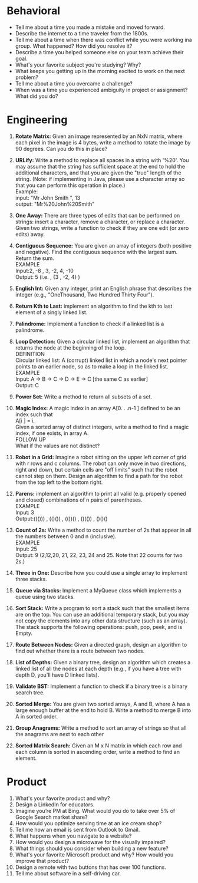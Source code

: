 # Behavioral

* Tell me about a time you made a mistake and moved forward.
* Describe the internet to a time traveler from the 1800s.
* Tell me about a time when there was conflict while you were working ina group. What happened? How did you resolve it?
* Describe a time you helped someone else on your team achieve their goal.
* What's your favorite subject you're studying? Why?
* What keeps you getting up in the morning excited to work on the next problem?
* Tell me about a time you overcame a challenge?
* When was a time you experienced ambiguity in project or assignment? What did you do?

# Engineering

1. **Rotate Matrix:** Given an image represented by an NxN matrix, where each pixel in the image is 4 bytes, write a method to rotate the image by 90 degrees. Can you do this in place?

2. **URLify:** Write a method to replace all spaces in a string with '%20'. You may assume that the string has sufficient space at the end to hold the additional characters, and that you are given the "true" length of the string. (Note: if implementing in Java, please use a character array so that you can perform this operation in place.)  
Example:  
input:  "Mr John Smith    ", 13  
output: "Mr%20John%20Smith"  

3. **One Away:** There are three types of edits that can be performed on strings: insert a character, remove a character, or replace a character. Given two strings, write a function to check if they are one edit (or zero edits) away.

4. **Contiguous Sequence:** You are given an array of integers (both positive and negative). Find the contiguous sequence with the largest sum. Return the sum.  
EXAMPLE  
Input:2, -8 , 3, -2, 4, -10  
Output: 5 (i.e. , {3 , -2, 4} )  

5. **English Int:** Given any integer, print an English phrase that describes the integer (e.g., "OneThousand, Two Hundred Thirty Four"). 

6. **Return Kth to Last:** implement an algorithm to find the kth to last element of a singly linked list. 

7. **Palindrome:** Implement a function to check if a linked list is a palindrome.

8. **Loop Detection:** Given a circular linked list, implement an algorithm that returns the node at the
beginning of the loop.  
DEFINITION  
Circular linked list: A (corrupt) linked list in which a node's next pointer points to an earlier node, so as to make a loop in the linked list.  
EXAMPLE  
Input: A -> B -> C -> D -> E -> C [the same C as earlier]  
Output: C   

9. **Power Set:** Write a method to return all subsets of a set. 

10. **Magic Index:** A magic index in an array A[0. . .n-1 ]  defined to be an index such that  
A[i ] = i.  
Given a sorted array of distinct integers, write a method to find a magic index, if one exists, in array A.  
FOLLOW UP  
What if the values are not distinct?  

11. **Robot in a Grid:** Imagine a robot sitting on the upper left corner of grid with r rows and c columns. The robot can only move in two directions, right and down, but certain cells are "off limits" such that the robot cannot step on them. Design an algorithm to find a path for the robot from the top left to the bottom right. 

12. **Parens:** implement an algorithm to print all valid (e.g. properly opened and closed) combinations of n pairs of parentheses.  
EXAMPLE  
Input: 3  
Output:((())) , (()()) , (())() , ()(()) , ()()()  

13. **Count of 2s:** Write a method to count the number of 2s that appear in all the numbers between 0 and n (inclusive).  
EXAMPLE  
Input: 25  
Output: 9 (2,12,20, 21, 22, 23, 24 and 25. Note that 22 counts for two 2s.)  

14. **Three in One:** Describe how you could use a single array to implement three stacks.

15. **Queue via Stacks:** Implement a MyQueue class which implements a queue using two stacks.

16. **Sort Stack:** Write a program to sort a stack such that the smallest items are on the top. You can use an additional temporary stack, but you may not copy the elements into any other data structure (such as an array). The stack supports the following operations: push, pop, peek, and is Empty.

17. **Route Between Nodes:** Given a directed graph, design an algorithm to find out whether there is a route between two nodes.

18. **List of Depths:** Given a binary tree, design an algorithm which creates a linked list of all the nodes at each depth (e.g., if you have a tree with depth D, you'll have D linked lists).

19. **Validate BST:** Implement a function to check if a binary tree is a binary search tree.

20. **Sorted Merge:** You are given two sorted arrays, A and B, where A has a large enough buffer at the end to hold B. Write a method to merge B into A in sorted order.

21. **Group Anagrams:** Write a method to sort an array of strings so that all the anagrams are next to each other

22. **Sorted Matrix Search:** Given an M x N matrix in which each row and each column is sorted in ascending order, write a method to find an element. 

# Product

1. What's your favorite product and why?
2. Design a LinkedIn for educators.
3. Imagine you’re PM at Bing. What would you do to take over 5% of Google Search market share?
4. How would you optimize serving time at an ice cream shop?
5. Tell me how an email is sent from Outlook to Gmail.
6. What happens when you navigate to a website?
7. How would you design a microwave for the visually impaired?
8. What things should you consider when building a new feature?
9. What's your favorite Microsoft product and why? How would you improve that product?
10. Design a remote with two buttons that has over 100 functions.
11. Tell me about software in a self-driving car.